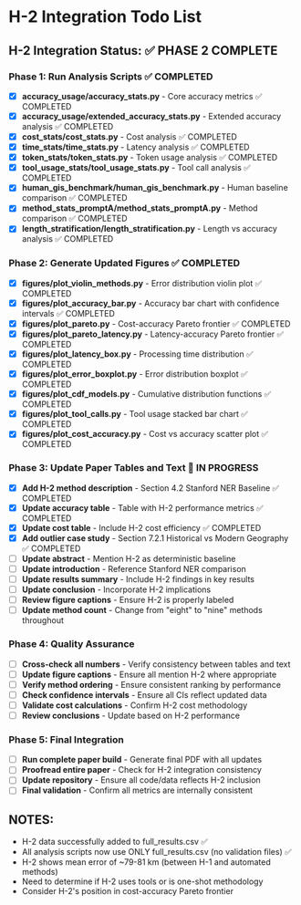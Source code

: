 # H-2 Integration Todo List

## H-2 Integration Status: ✅ PHASE 2 COMPLETE

### Phase 1: Run Analysis Scripts ✅ COMPLETED
- [x] **accuracy_usage/accuracy_stats.py** - Core accuracy metrics ✅ COMPLETED
- [x] **accuracy_usage/extended_accuracy_stats.py** - Extended accuracy analysis ✅ COMPLETED  
- [x] **cost_stats/cost_stats.py** - Cost analysis ✅ COMPLETED
- [x] **time_stats/time_stats.py** - Latency analysis ✅ COMPLETED
- [x] **token_stats/token_stats.py** - Token usage analysis ✅ COMPLETED
- [x] **tool_usage_stats/tool_usage_stats.py** - Tool call analysis ✅ COMPLETED
- [x] **human_gis_benchmark/human_gis_benchmark.py** - Human baseline comparison ✅ COMPLETED
- [x] **method_stats_promptA/method_stats_promptA.py** - Method comparison ✅ COMPLETED
- [x] **length_stratification/length_stratification.py** - Length vs accuracy analysis ✅ COMPLETED

### Phase 2: Generate Updated Figures ✅ COMPLETED
- [x] **figures/plot_violin_methods.py** - Error distribution violin plot ✅ COMPLETED
- [x] **figures/plot_accuracy_bar.py** - Accuracy bar chart with confidence intervals ✅ COMPLETED
- [x] **figures/plot_pareto.py** - Cost-accuracy Pareto frontier ✅ COMPLETED
- [x] **figures/plot_pareto_latency.py** - Latency-accuracy Pareto frontier ✅ COMPLETED
- [x] **figures/plot_latency_box.py** - Processing time distribution ✅ COMPLETED
- [x] **figures/plot_error_boxplot.py** - Error distribution boxplot ✅ COMPLETED
- [x] **figures/plot_cdf_models.py** - Cumulative distribution functions ✅ COMPLETED
- [x] **figures/plot_tool_calls.py** - Tool usage stacked bar chart ✅ COMPLETED
- [x] **figures/plot_cost_accuracy.py** - Cost vs accuracy scatter plot ✅ COMPLETED

### Phase 3: Update Paper Tables and Text 🔄 IN PROGRESS
- [x] **Add H-2 method description** - Section 4.2 Stanford NER Baseline ✅ COMPLETED
- [x] **Update accuracy table** - Table with H-2 performance metrics ✅ COMPLETED  
- [x] **Update cost table** - Include H-2 cost efficiency ✅ COMPLETED
- [x] **Add outlier case study** - Section 7.2.1 Historical vs Modern Geography ✅ COMPLETED
- [ ] **Update abstract** - Mention H-2 as deterministic baseline
- [ ] **Update introduction** - Reference Stanford NER comparison
- [ ] **Update results summary** - Include H-2 findings in key results
- [ ] **Update conclusion** - Incorporate H-2 implications
- [ ] **Review figure captions** - Ensure H-2 is properly labeled
- [ ] **Update method count** - Change from "eight" to "nine" methods throughout

### Phase 4: Quality Assurance
- [ ] **Cross-check all numbers** - Verify consistency between tables and text
- [ ] **Update figure captions** - Ensure all mention H-2 where appropriate
- [ ] **Verify method ordering** - Ensure consistent ranking by performance
- [ ] **Check confidence intervals** - Ensure all CIs reflect updated data
- [ ] **Validate cost calculations** - Confirm H-2 cost methodology
- [ ] **Review conclusions** - Update based on H-2 performance

### Phase 5: Final Integration
- [ ] **Run complete paper build** - Generate final PDF with all updates
- [ ] **Proofread entire paper** - Check for H-2 integration consistency
- [ ] **Update repository** - Ensure all code/data reflects H-2 inclusion
- [ ] **Final validation** - Confirm all metrics are internally consistent

## NOTES:
- H-2 data successfully added to full_results.csv ✅
- All analysis scripts now use ONLY full_results.csv (no validation files) ✅
- H-2 shows mean error of ~79-81 km (between H-1 and automated methods)
- Need to determine if H-2 uses tools or is one-shot methodology
- Consider H-2's position in cost-accuracy Pareto frontier